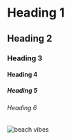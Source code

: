 # Heading 1 
## Heading 2
### Heading 3
#### Heading 4
##### Heading 5
###### Heading 6

![beach vibes](https://i.picsum.photos/id/100/2500/1656.jpg?hmac=gWyN-7ZB32rkAjMhKXQgdHOIBRHyTSgzuOK6U0vXb1w)
